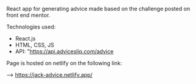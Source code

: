 React app for generating advice made based on the challenge posted on front end mentor.

Technologies used: 
- React.js
- HTML, CSS, JS
- API: "https://api.adviceslip.com/advice

Page is hosted on netlify on the following link:

--> https://jack-advice.netlify.app/